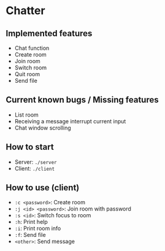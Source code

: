 # Chatter

## Implemented features

- Chat function
- Create room
- Join room
- Switch room
- Quit room
- Send file

## Current known bugs / Missing features
- List room
- Receiving a message interrupt current input
- Chat window scrolling

## How to start
- Server: `./server`
- Client: `./client`

## How to use (client)

-   `:c <password>`: Create room
-   `:j <id> <password>`: Join room with password
-   `:s <id>`: Switch focus to room
-   `:h`: Print help
-   `:i`: Print room info
-   `:f`: Send file
-   `<other>`: Send message
